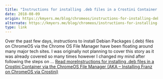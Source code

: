 ```yaml
---
title: "Instructions for installing .deb files in a Crostini Container via the ChromeOS File Manager (AKA – Installing Franz on ChromeOS via Crostini)"
date: 2018-08-09
origin: https://kmyers.me/blog/chromeos/instructions-for-installing-deb-files-in-a-crostini-container-via-the-chromeos-file-manager-aka-installing-franz-on-chromeos-via-crostini/
alternate: https://kmyers.me/blog/chromeos/instructions-for-installing-deb-files-in-a-crostini-container-via-the-chromeos-file-manager-aka-installing-franz-on-chromeos-via-crostini/
type: link
---
```


Over the past few days, instructions to install Debian Packages (.deb) files on ChromeOS via the Chrome OS File Manager have been floating around many major tech sites. I was originally not planning to cover this story as it was already covered so many times however I changed my mind after following the steps on ... <a href="https://kmyers.me/blog/chromeos/instructions-for-installing-deb-files-in-a-crostini-container-via-the-chromeos-file-manager-aka-installing-franz-on-chromeos-via-crostini/" title="Instructions for installing .deb files in a Crostini Container via the ChromeOS File Manager (AKA – Installing Franz on ChromeOS via Crostini)">Read more<span>Instructions for installing .deb files in a Crostini Container via the ChromeOS File Manager (AKA – Installing Franz on ChromeOS via Crostini)</span></a>